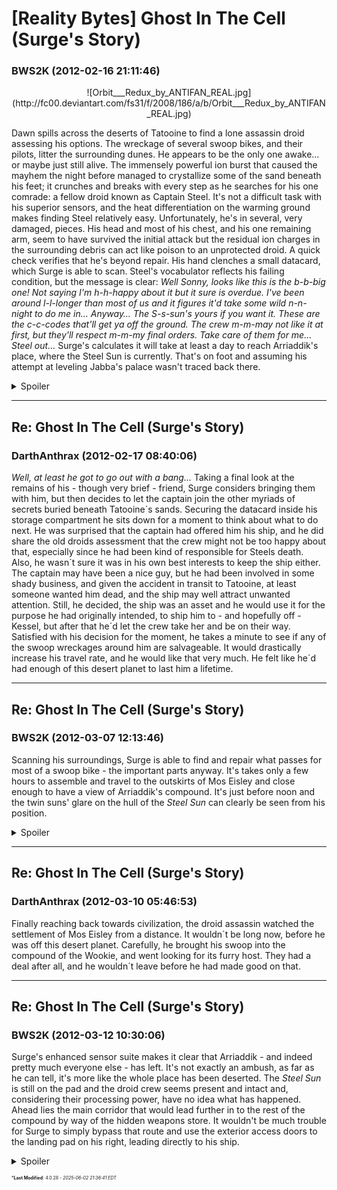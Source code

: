 # [Reality Bytes] Ghost In The Cell (Surge's Story)

### **BWS2K** (2012-02-16 21:11:46)

<div style="text-align: center;">
![Orbit___Redux_by_ANTIFAN_REAL.jpg](http://fc00.deviantart.com/fs31/f/2008/186/a/b/Orbit___Redux_by_ANTIFAN_REAL.jpg)
</div>

Dawn spills across the deserts of Tatooine to find a lone assassin droid assessing his options. The wreckage of several swoop bikes, and their pilots, litter the surrounding dunes. He appears to be the only one awake... or maybe just still alive. The immensely powerful ion burst that caused the mayhem the night before managed to crystallize some of the sand beneath his feet; it crunches and breaks with every step as he searches for his one comrade: a fellow droid known as Captain Steel.
It's not a difficult task with his superior sensors, and the heat differentiation on the warming ground makes finding Steel relatively easy. Unfortunately, he's in several, very damaged, pieces. His head and most of his chest, and his one remaining arm, seem to have survived the initial attack but the residual ion charges in the surrounding debris can act like poison to an unprotected droid. A quick check verifies that he's beyond repair. His hand clenches a small datacard, which Surge is able to scan. Steel's vocabulator reflects his failing condition, but the message is clear:
*Well Sonny, looks like this is the b-b-big one! Not saying I'm h-h-happy about it but it sure is overdue. I've been around l-l-longer than most of us and it figures it'd take some wild n-n-night to do me in… Anyway… The S-s-sun's yours if you want it. These are the c-c-codes that'll get ya off the ground. The crew m-m-may not like it at first, but they'll respect m-m-my final orders. Take care of them for me…Steel out…*
Surge's calculates it will take at least a day to reach Arriaddik's place, where the Steel Sun is currently. That's on foot and assuming his attempt at leveling Jabba's palace wasn't traced back there.
<details><summary>Spoiler</summary>

Why don't we solo for a bit just to get into the groove. Once you get into town we'll open up the CC, fair enough? The title sort of assumes you're still up for the contract on Wraith in Kessel, but feel free to pursue that or not. Make sure you stat up to CL8 too (let me know the additions and any changes you want to make to Feats or Talents or whatever).

</details>

---

## Re: Ghost In The Cell (Surge's Story)

### **DarthAnthrax** (2012-02-17 08:40:06)

*Well, at least he got to go out with a bang…*
Taking a final look at the remains of his - though very brief - friend, Surge considers bringing them with him, but then decides to let the captain join the other myriads of secrets buried beneath Tatooine´s sands. Securing the datacard inside his storage compartment he sits down for a moment to think about what to do next. He was surprised that the captain had offered him his ship, and he did share the old droids assessment that the crew might not be too happy about that, especially since he had been kind of responsible for Steels death. Also, he wasn´t sure it was in his own best interests to keep the ship either. The captain may have been a nice guy, but he had been involved in some shady business, and given the accident in transit to Tatooine, at least someone wanted him dead, and the ship may well attract unwanted attention.
Still, he decided, the ship was an asset and he would use it for the purpose he had originally intended, to ship him to - and hopefully off - Kessel, but after that he´d let the crew take her and be on their way. Satisfied with his decision for the moment, he takes a minute to see if any of the swoop wreckages around him are salvageable. It would drastically increase his travel rate, and he would like that very much. He felt like he´d had enough of this desert planet to last him a lifetime.

---

## Re: Ghost In The Cell (Surge's Story)

### **BWS2K** (2012-03-07 12:13:46)

Scanning his surroundings, Surge is able to find and repair what passes for most of a swoop bike - the important parts anyway. It's takes only a few hours to assemble and travel to the outskirts of Mos Eisley and close enough to have a view of Arriaddik's compound. It's just before noon and the twin suns' glare on the hull of the *Steel Sun* can clearly be seen from his position.
<details><summary>Spoiler</summary>

No Mechanics roll, it wasn't that bad I guess. ![;)](https://i.ibb.co/GfkGswQC/icon-e-wink.gif)

</details>

---

## Re: Ghost In The Cell (Surge's Story)

### **DarthAnthrax** (2012-03-10 05:46:53)

Finally reaching back towards civilization, the droid assassin watched the settlement of Mos Eisley from a distance. It wouldn´t be long now, before he was off this desert planet. Carefully, he brought his swoop into the compound of the Wookie, and went looking for its furry host. They had a deal after all, and he wouldn´t leave before he had made good on that.

---

## Re: Ghost In The Cell (Surge's Story)

### **BWS2K** (2012-03-12 10:30:06)

Surge's enhanced sensor suite makes it clear that Arriaddik - and indeed pretty much everyone else - has left. It's not exactly an ambush, as far as he can tell, it's more like the whole place has been deserted. The *Steel Sun* is still on the pad and the droid crew seems present and intact and, considering their processing power, have no idea what has happened.
Ahead lies the main corridor that would lead further in to the rest of the compound by way of the hidden weapons store. It wouldn't be much trouble for Surge to simply bypass that route and use the exterior access doors to the landing pad on his right, leading directly to his ship.
<details><summary>Spoiler</summary>

I know we talked about your sensors before, I'm just assuming Surge is cautious enough to be alert in any of these situations. Capable of seeing in the infrared spectrum up to 2km (which presumably means he's able to identify basic droid and other electronic components) and X-ray vision for 100m - I think that's what we had said in the beginning. It'll be more important on Kessel. ![;)](https://i.ibb.co/GfkGswQC/icon-e-wink.gif)

</details>



<span style="font-size: 0.5em;">***Last Modified**: 4.0.28 - *2025-06-02 21:36:41 EDT*</span>